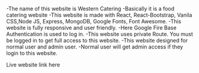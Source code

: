 -The name of this website is Western Catering
-Basically it is a food catering website
-This website is made with React, React-Bootstrap, Vanila CSS,Node JS, Express, MongoDB, Google Fonts, Font Awesome.
-This website is fully responsive and user friendly.
-Here Google Fire Base Authentication is used to log in.
-This website uses private Route. You must be logged in to get full access to this website.
-This website designed for normal user and admin user.
-Normal user will get admin access if they login to this website.

Live website link here
